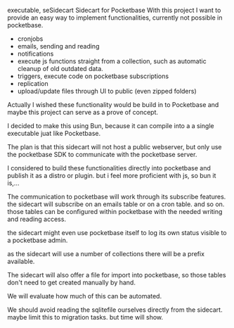 executable, seSidecart
Sidecart for Pocketbase
With this project I want to provide an easy way to implement functionalities, currently not possible in pocketbase.

- cronjobs
- emails, sending and reading
- notifications
- execute js functions straight from a collection, such as automatic cleanup of old outdated data.
- triggers, execute code on pocketbase subscriptions
- replication
- upload/update files through UI to public (even zipped folders)

Actually I wished these functionality would be build in to Pocketbase and maybe this project can serve as a prove of concept.

I decided to make this using Bun, because it can compile into a a single executable juat like Pocketbase.

The plan is that this sidecart will not host a public webserver, but only use the pocketbase SDK to communicate with the pocketbase server.

I considered to build these functionalities directly into pocketbase and publish it as a distro or plugin. but i feel more proficient with js, so bun it is,...

The communication to pocketbase will work through its subscribe features. the sidecart will subscribe on an emails table or on a cron table. and so on. those tables can be configured within pocketbase with the needed writing and reading access.

the sidecart might even use pocketbase itself to log its own status visible to a pocketbase admin.

as the sidecart will use a number of collections there will be a prefix available.

The sidecart will also offer a file for import into pocketbase, so those tables don't need to get created manually by hand.

We will evaluate how much of this can be automated. 

We should avoid reading the sqlitefile ourselves directly from the sidecart. maybe limit this to migration tasks. but time will show.

